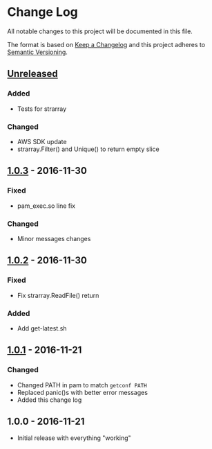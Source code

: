 Change Log
==========

All notable changes to this project will be documented in this file.

The format is based on [Keep a Changelog](http://keepachangelog.com/)
and this project adheres to [Semantic Versioning](http://semver.org/).

## [Unreleased]
### Added
- Tests for strarray

### Changed
- AWS SDK update
- strarray.Filter() and Unique() to return empty slice

## [1.0.3] - 2016-11-30
### Fixed
- pam_exec.so line fix

### Changed
- Minor messages changes

## [1.0.2] - 2016-11-30
### Fixed
- Fix strarray.ReadFile() return

### Added
- Add get-latest.sh

## [1.0.1] - 2016-11-21
### Changed
- Changed PATH in pam to match `getconf PATH`
- Replaced panic()s with better error messages
- Added this change log

## 1.0.0 - 2016-11-21
- Initial release with everything "working"

[Unreleased]: https://github.com/davidrjonas/ssh-iam-bridge/compare/1.0.3...HEAD
[1.0.3]: https://github.com/davidrjonas/ssh-iam-bridge/compare/1.0.2...1.0.3
[1.0.2]: https://github.com/davidrjonas/ssh-iam-bridge/compare/1.0.1...1.0.2
[1.0.1]: https://github.com/davidrjonas/ssh-iam-bridge/compare/1.0.0...1.0.1

